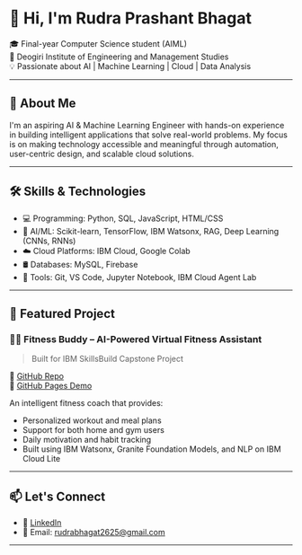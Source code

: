# 👋 Hi, I'm Rudra Prashant Bhagat

🎓 Final-year Computer Science student (AIML)  
🏫 Deogiri Institute of Engineering and Management Studies  
💡 Passionate about AI | Machine Learning | Cloud | Data Analysis

---

## 🚀 About Me

I'm an aspiring AI & Machine Learning Engineer with hands-on experience in building intelligent applications that solve real-world problems. My focus is on making technology accessible and meaningful through automation, user-centric design, and scalable cloud solutions.

---

## 🛠️ Skills & Technologies

- 💻 Programming: Python, SQL, JavaScript, HTML/CSS  
- 🤖 AI/ML: Scikit-learn, TensorFlow, IBM Watsonx, RAG, Deep Learning (CNNs, RNNs)  
- ☁️ Cloud Platforms: IBM Cloud, Google Colab  
- 🛢️ Databases: MySQL, Firebase  
- 🧠 Tools: Git, VS Code, Jupyter Notebook, IBM Cloud Agent Lab

---

## 📌 Featured Project

### 🏋️‍♂️ Fitness Buddy – AI-Powered Virtual Fitness Assistant
> Built for IBM SkillsBuild Capstone Project

🔗 [GitHub Repo](https://github.com/RudraBhagat/Fitness_Buddy)  
🔗 [GitHub Pages Demo](https://rudrabhagat.github.io/Fitness_Buddy)

An intelligent fitness coach that provides:
- Personalized workout and meal plans
- Support for both home and gym users
- Daily motivation and habit tracking
- Built using IBM Watsonx, Granite Foundation Models, and NLP on IBM Cloud Lite

---

## 📫 Let's Connect

- 💼 [LinkedIn]([https://www.linkedin.com/in/rudrabhagat/])  
- 📧 Email: rudrabhagat2625@gmail.com  

---
  
